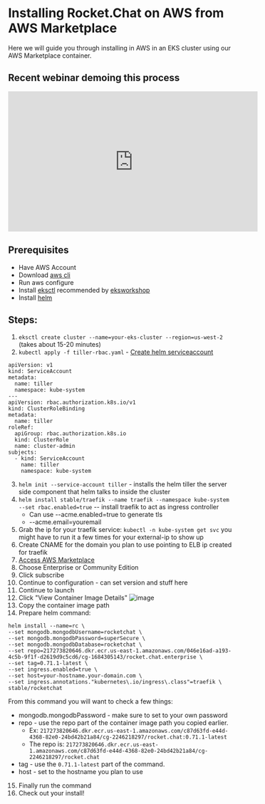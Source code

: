 # Installing Rocket.Chat on AWS from AWS Marketplace

Here we will guide you through installing in AWS in an EKS cluster using our AWS Marketplace container.

## Recent webinar demoing this process

<iframe width="560" height="315" src="https://www.youtube.com/embed/U3ePJR0V0L0" frameborder="0" allow="accelerometer; autoplay; encrypted-media; gyroscope; picture-in-picture" allowfullscreen></iframe>

## Prerequisites

* Have AWS Account
* Download [aws cli](https://aws.amazon.com/cli/)
* Run aws configure
* Install [eksctl](https://eksctl.io/) recommended by [eksworkshop](https://eksworkshop.com/eksctl/)
* Install [helm](https://docs.helm.sh/using_helm/#installing-helm)

## Steps:

1. `eksctl create cluster --name=your-eks-cluster --region=us-west-2` (takes about 15-20 minutes)
2. `kubectl apply -f tiller-rbac.yaml` - [Create helm serviceaccount](https://docs.helm.sh/using_helm/#example-service-account-with-cluster-admin-role)

```
apiVersion: v1
kind: ServiceAccount
metadata:
  name: tiller
  namespace: kube-system
---
apiVersion: rbac.authorization.k8s.io/v1
kind: ClusterRoleBinding
metadata:
  name: tiller
roleRef:
  apiGroup: rbac.authorization.k8s.io
  kind: ClusterRole
  name: cluster-admin
subjects:
  - kind: ServiceAccount
    name: tiller
    namespace: kube-system
```

3. `helm init --service-account tiller` - installs the helm tiller the server side component that helm talks to inside the cluster
4. `helm install stable/traefik --name traefik --namespace kube-system --set rbac.enabled=true` -- install traefik to act as ingress controller
    * Can use --acme.enabled=true to generate tls
    * --acme.email=youremail
5. Grab the ip for your traefik service: `kubectl -n kube-system get svc` you might have to run it a few times for your external-ip to show up
6. Create CNAME for the domain you plan to use pointing to ELB ip created for traefik
7. [Access AWS Marketplace](https://aws.amazon.com/marketplace/search/results?searchTerms=Rocket.Chat)
8. Choose Enterprise or Community Edition
9. Click subscribe
10. Continue to configuration - can set version and stuff here
11. Continue to launch
12. Click "View Container Image Details"
![image](https://user-images.githubusercontent.com/51996/52382003-3f98ed00-2a39-11e9-9a28-a4a179abd18f.png)
13. Copy the container image path
14. Prepare helm command:

```
helm install --name=rc \
--set mongodb.mongodbUsername=rocketchat \
--set mongodb.mongodbPassword=superSecure \
--set mongodb.mongodbDatabase=rocketchat \
--set repo=217273820646.dkr.ecr.us-east-1.amazonaws.com/046e16ad-a193-4c5b-9f1f-d2619d9c5cd6/cg-1684305143/rocket.chat.enterprise \
--set tag=0.71.1-latest \
--set ingress.enabled=true \
--set host=your-hostname.your-domain.com \
--set ingress.annotations."kubernetes\.io/ingress\.class"=traefik \
stable/rocketchat
```

From this command you will want to check a few things:

* mongodb.mongodbPassword - make sure to set to your own password
* repo - use the repo part of the container image path you copied earlier. 
    - Ex: `217273820646.dkr.ecr.us-east-1.amazonaws.com/c87d63fd-e44d-4368-82e0-24bd42b21a84/cg-2246218297/rocket.chat:0.71.1-latest`
    - The repo is: `217273820646.dkr.ecr.us-east-1.amazonaws.com/c87d63fd-e44d-4368-82e0-24bd42b21a84/cg-2246218297/rocket.chat`
* tag - use the `0.71.1-latest` part of the command.
* host - set to the hostname you plan to use

15. Finally run the command
16. Check out your install!



